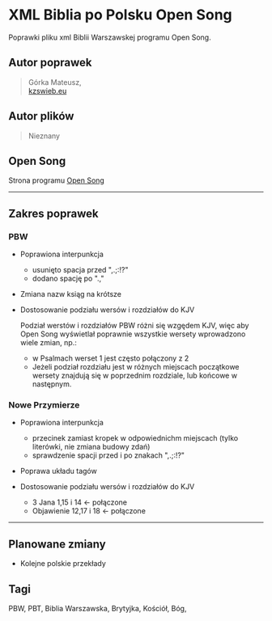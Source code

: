 # XML Biblia po Polsku Open Song
Poprawki pliku xml Biblii Warszawskej programu Open Song.

## Autor poprawek
> Górka Mateusz, \
> [kzswieb.eu](kzswieb.eu)

## Autor plików
> Nieznany

## Open Song
Strona programu [Open Song](http://www.opensong.org/)

___
## Zakres poprawek

### PBW
- Poprawiona interpunkcja
    - usunięto spacja przed ",.;:!?"
    - dodano spację po ".,"

- Zmiana nazw ksiąg na krótsze

- Dostosowanie podziału wersów i rozdziałów do KJV

    Podział werstów i rozdziałów PBW różni się wzgędem KJV, więc aby Open Song wyświetlał poprawnie wszystkie wersety wprowadzono wiele zmian, np.:

    - w Psalmach werset 1 jest często połączony z 2
    - Jeżeli podział rozdziału jest w różnych miejscach początkowe wersety znajdują się w poprzednim rozdziale, lub końcowe w następnym.

### Nowe Przymierze
- Poprawiona interpunkcja
    - przecinek zamiast kropek w odpowiednichm miejscach (tylko literówki, nie zmiana budowy zdań)
    - sprawdzenie spacji przed i po znakach ",.;:!?"

- Poprawa układu tagów

- Dostosowanie podziału wersów i rozdziałów do KJV
    - 3 Jana 1,15 i 14 <- połączone
    - Objawienie 12,17 i 18 <- połączone

___
## Planowane zmiany
- Kolejne polskie przekłady

## Tagi
PBW, PBT, Biblia Warszawska, Brytyjka, Kościół, Bóg,